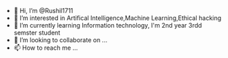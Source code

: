 - 👋 Hi, I’m @Rushil1711
- 👀 I’m interested in Artifical Intelligence,Machine Learning,Ethical hacking
- 🌱 I’m currently learning Information technology, I'm 2nd year 3rdd semster student 
- 💞️ I’m looking to collaborate on ...
- 📫 How to reach me ...

<!---
Rushil1711/Rushil1711 is a ✨ special ✨ repository because its `README.md` (this file) appears on your GitHub profile.
You can click the Preview link to take a look at your changes.
--->
